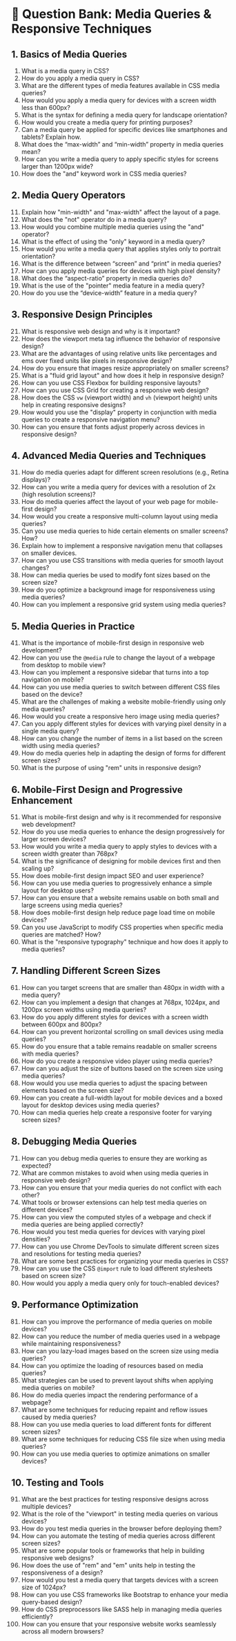 # 📘 Question Bank: Media Queries & Responsive Techniques

## 1. Basics of Media Queries
1. What is a media query in CSS?
2. How do you apply a media query in CSS?
3. What are the different types of media features available in CSS media queries?
4. How would you apply a media query for devices with a screen width less than 600px?
5. What is the syntax for defining a media query for landscape orientation?
6. How would you create a media query for printing purposes?
7. Can a media query be applied for specific devices like smartphones and tablets? Explain how.
8. What does the “max-width” and “min-width” property in media queries mean?
9. How can you write a media query to apply specific styles for screens larger than 1200px wide?
10. How does the "and" keyword work in CSS media queries?

## 2. Media Query Operators
11. Explain how "min-width" and "max-width" affect the layout of a page.
12. What does the "not" operator do in a media query?
13. How would you combine multiple media queries using the "and" operator?
14. What is the effect of using the "only" keyword in a media query?
15. How would you write a media query that applies styles only to portrait orientation?
16. What is the difference between “screen” and “print” in media queries?
17. How can you apply media queries for devices with high pixel density?
18. What does the “aspect-ratio” property in media queries do?
19. What is the use of the "pointer" media feature in a media query?
20. How do you use the “device-width” feature in a media query?

## 3. Responsive Design Principles
21. What is responsive web design and why is it important?
22. How does the viewport meta tag influence the behavior of responsive design?
23. What are the advantages of using relative units like percentages and ems over fixed units like pixels in responsive design?
24. How do you ensure that images resize appropriately on smaller screens?
25. What is a "fluid grid layout" and how does it help in responsive design?
26. How can you use CSS Flexbox for building responsive layouts?
27. How can you use CSS Grid for creating a responsive web design?
28. How does the CSS `vw` (viewport width) and `vh` (viewport height) units help in creating responsive designs?
29. How would you use the "display" property in conjunction with media queries to create a responsive navigation menu?
30. How can you ensure that fonts adjust properly across devices in responsive design?

## 4. Advanced Media Queries and Techniques
31. How do media queries adapt for different screen resolutions (e.g., Retina displays)?
32. How can you write a media query for devices with a resolution of 2x (high resolution screens)?
33. How do media queries affect the layout of your web page for mobile-first design?
34. How would you create a responsive multi-column layout using media queries?
35. Can you use media queries to hide certain elements on smaller screens? How?
36. Explain how to implement a responsive navigation menu that collapses on smaller devices.
37. How can you use CSS transitions with media queries for smooth layout changes?
38. How can media queries be used to modify font sizes based on the screen size?
39. How do you optimize a background image for responsiveness using media queries?
40. How can you implement a responsive grid system using media queries?

## 5. Media Queries in Practice
41. What is the importance of mobile-first design in responsive web development?
42. How can you use the `@media` rule to change the layout of a webpage from desktop to mobile view?
43. How can you implement a responsive sidebar that turns into a top navigation on mobile?
44. How can you use media queries to switch between different CSS files based on the device?
45. What are the challenges of making a website mobile-friendly using only media queries?
46. How would you create a responsive hero image using media queries?
47. Can you apply different styles for devices with varying pixel density in a single media query?
48. How can you change the number of items in a list based on the screen width using media queries?
49. How do media queries help in adapting the design of forms for different screen sizes?
50. What is the purpose of using "rem" units in responsive design?

## 6. Mobile-First Design and Progressive Enhancement
51. What is mobile-first design and why is it recommended for responsive web development?
52. How do you use media queries to enhance the design progressively for larger screen devices?
53. How would you write a media query to apply styles to devices with a screen width greater than 768px?
54. What is the significance of designing for mobile devices first and then scaling up?
55. How does mobile-first design impact SEO and user experience?
56. How can you use media queries to progressively enhance a simple layout for desktop users?
57. How can you ensure that a website remains usable on both small and large screens using media queries?
58. How does mobile-first design help reduce page load time on mobile devices?
59. Can you use JavaScript to modify CSS properties when specific media queries are matched? How?
60. What is the "responsive typography" technique and how does it apply to media queries?

## 7. Handling Different Screen Sizes
61. How can you target screens that are smaller than 480px in width with a media query?
62. How can you implement a design that changes at 768px, 1024px, and 1200px screen widths using media queries?
63. How do you apply different styles for devices with a screen width between 600px and 800px?
64. How can you prevent horizontal scrolling on small devices using media queries?
65. How do you ensure that a table remains readable on smaller screens with media queries?
66. How do you create a responsive video player using media queries?
67. How can you adjust the size of buttons based on the screen size using media queries?
68. How would you use media queries to adjust the spacing between elements based on the screen size?
69. How can you create a full-width layout for mobile devices and a boxed layout for desktop devices using media queries?
70. How can media queries help create a responsive footer for varying screen sizes?

## 8. Debugging Media Queries
71. How can you debug media queries to ensure they are working as expected?
72. What are common mistakes to avoid when using media queries in responsive web design?
73. How can you ensure that your media queries do not conflict with each other?
74. What tools or browser extensions can help test media queries on different devices?
75. How can you view the computed styles of a webpage and check if media queries are being applied correctly?
76. How would you test media queries for devices with varying pixel densities?
77. How can you use Chrome DevTools to simulate different screen sizes and resolutions for testing media queries?
78. What are some best practices for organizing your media queries in CSS?
79. How can you use the CSS `@import` rule to load different stylesheets based on screen size?
80. How would you apply a media query only for touch-enabled devices?

## 9. Performance Optimization
81. How can you improve the performance of media queries on mobile devices?
82. How can you reduce the number of media queries used in a webpage while maintaining responsiveness?
83. How can you lazy-load images based on the screen size using media queries?
84. How can you optimize the loading of resources based on media queries?
85. What strategies can be used to prevent layout shifts when applying media queries on mobile?
86. How do media queries impact the rendering performance of a webpage?
87. What are some techniques for reducing repaint and reflow issues caused by media queries?
88. How can you use media queries to load different fonts for different screen sizes?
89. What are some techniques for reducing CSS file size when using media queries?
90. How can you use media queries to optimize animations on smaller devices?

## 10. Testing and Tools
91. What are the best practices for testing responsive designs across multiple devices?
92. What is the role of the "viewport" in testing media queries on various devices?
93. How do you test media queries in the browser before deploying them?
94. How can you automate the testing of media queries across different screen sizes?
95. What are some popular tools or frameworks that help in building responsive web designs?
96. How does the use of "rem" and "em" units help in testing the responsiveness of a design?
97. How would you test a media query that targets devices with a screen size of 1024px?
98. How can you use CSS frameworks like Bootstrap to enhance your media query-based design?
99. How do CSS preprocessors like SASS help in managing media queries efficiently?
100. How can you ensure that your responsive website works seamlessly across all modern browsers?
